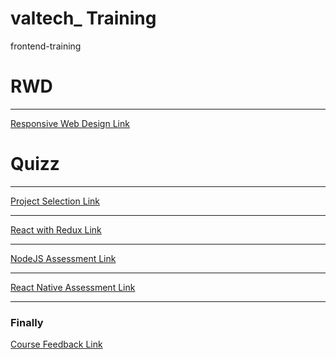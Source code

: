 # valtech_ Training
frontend-training

# RWD
<hr/>
<a href="https://alistapart.com/article/responsive-web-design/"> Responsive Web Design Link </a>


# Quizz
<hr/>
<a href="https://forms.gle/JgojNu9gWDsxhX6c7"> Project Selection Link </a>

<hr/>
<a href="https://forms.gle/aK75fHMygQGfAb9K7"> React with Redux Link </a>

<hr/>
<a href="https://forms.gle/ufAXb5NUPofMURkg8"> NodeJS Assessment Link </a>

<hr/>
<a href="https://forms.gle/ZgucX3teGQAi7FPfA"> React Native Assessment Link </a>

<hr/>

### Finally

<a href="https://forms.gle/ymnzBRq9giRckVUcA"> Course Feedback Link </a>
